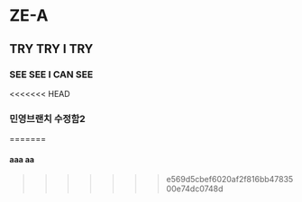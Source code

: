 # ZE-A
## TRY TRY I TRY
### SEE SEE I CAN SEE
<<<<<<< HEAD
### 민영브랜치 수정함2
=======
#### aaa aa
>>>>>>> e569d5cbef6020af2f816bb4783500e74dc0748d

